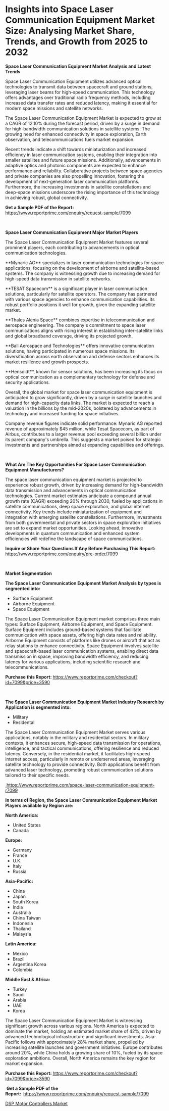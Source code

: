 <p><h1>Insights into Space Laser Communication Equipment Market Size: Analysing Market Share, Trends, and Growth from 2025 to 2032</h1></p><p><strong>Space Laser Communication Equipment Market Analysis and Latest Trends</strong></p>
<p><p>Space Laser Communication Equipment utilizes advanced optical technologies to transmit data between spacecraft and ground stations, leveraging laser beams for high-speed communication. This technology offers advantages over traditional radio frequency methods, including increased data transfer rates and reduced latency, making it essential for modern space missions and satellite networks.</p><p>The Space Laser Communication Equipment Market is expected to grow at a CAGR of 12.10% during the forecast period, driven by a surge in demand for high-bandwidth communication solutions in satellite systems. The growing need for enhanced connectivity in space exploration, Earth observation, and telecommunications fuels market expansion. </p><p>Recent trends indicate a shift towards miniaturization and increased efficiency in laser communication systems, enabling their integration into smaller satellites and future space missions. Additionally, advancements in adaptive optics and photonic components are expected to enhance performance and reliability. Collaborative projects between space agencies and private companies are also propelling innovation, fostering the development of next-generation laser communication platforms. Furthermore, the increasing investments in satellite constellations and deep-space missions underscore the rising importance of this technology in achieving robust, global connectivity.</p></p>
<p><strong>Get a Sample PDF of the Report:&nbsp;</strong> <a href="https://www.reportprime.com/enquiry/request-sample/7099?utm_campaign=3520&utm_medium=2&utm_source=Github&utm_content=ia&utm_term=19032025&utm_id=space-laser-communication-equipment">https://www.reportprime.com/enquiry/request-sample/7099</a></p>
<p>&nbsp;</p>
<p><strong>Space Laser Communication Equipment Major Market Players</strong></p>
<p><p>The Space Laser Communication Equipment Market features several prominent players, each contributing to advancements in optical communication technologies. </p><p>**Mynaric AG** specializes in laser communication technologies for space applications, focusing on the development of airborne and satellite-based systems. The company is witnessing growth due to increasing demand for high-speed data transmission in satellite networks. </p><p>**TESAT Spacecom** is a significant player in laser communication solutions, particularly for satellite operators. The company has partnered with various space agencies to enhance communication capabilities. Its robust portfolio positions it well for growth, given the expanding satellite market.</p><p>**Thales Alenia Space** combines expertise in telecommunication and aerospace engineering. The company's commitment to space laser communications aligns with rising interest in establishing inter-satellite links and global broadband coverage, driving its projected growth.</p><p>**Ball Aerospace and Technologies** offers innovative communication solutions, having participated in numerous space missions. Its diversification across earth observation and defense sectors enhances its market resilience and growth prospects.</p><p>**Hensoldt**, known for sensor solutions, has been increasing its focus on optical communication as a complementary technology for defense and security applications. </p><p>Overall, the global market for space laser communication equipment is anticipated to grow significantly, driven by a surge in satellite launches and demand for high-capacity data links. The market is expected to reach a valuation in the billions by the mid-2020s, bolstered by advancements in technology and increased funding for space initiatives.</p><p>Company revenue figures indicate solid performance: Mynaric AG reported revenue of approximately $45 million, while Tesat Spacecom, as part of Airbus, contributes to a larger revenue pool exceeding several billion under its parent company's umbrella. This suggests a market poised for strategic investments and partnerships aimed at expanding capabilities and offerings.</p></p>
<p>&nbsp;</p>
<p><strong>What Are The Key Opportunities For Space Laser Communication Equipment Manufacturers?</strong></p>
<p><p>The space laser communication equipment market is projected to experience robust growth, driven by increasing demand for high-bandwidth data transmission and advancements in optical communication technologies. Current market estimates anticipate a compound annual growth rate (CAGR) exceeding 20% through 2030, fueled by applications in satellite communications, deep space exploration, and global internet connectivity. Key trends include miniaturization of equipment and integration with emerging satellite constellations. Furthermore, investments from both governmental and private sectors in space exploration initiatives are set to expand market opportunities. Looking ahead, innovative developments in quantum communication and enhanced system efficiencies will redefine the landscape of space communications.</p></p>
<p><strong>Inquire or Share Your Questions If Any Before Purchasing This Report:</strong> <a href="https://www.reportprime.com/enquiry/pre-order/7099?utm_campaign=3520&utm_medium=2&utm_source=Github&utm_content=ia&utm_term=19032025&utm_id=space-laser-communication-equipment">https://www.reportprime.com/enquiry/pre-order/7099</a></p>
<p>&nbsp;</p>
<p><strong>Market Segmentation</strong></p>
<p><strong>The Space Laser Communication Equipment Market Analysis by types is segmented into:</strong></p>
<p><ul><li>Surface Equipment</li><li>Airborne Equipment</li><li>Space Equipment</li></ul></p>
<p><p>The Space Laser Communication Equipment market comprises three main types: Surface Equipment, Airborne Equipment, and Space Equipment. Surface Equipment includes ground-based systems that facilitate communication with space assets, offering high data rates and reliability. Airborne Equipment consists of platforms like drones or aircraft that act as relay stations to enhance connectivity. Space Equipment involves satellite and spacecraft-based laser communication systems, enabling direct data transmission in space, improving bandwidth efficiency, and reducing latency for various applications, including scientific research and telecommunications.</p></p>
<p><strong>Purchase this Report:&nbsp;</strong><a href="https://www.reportprime.com/checkout?id=7099&price=3590&utm_campaign=3520&utm_medium=2&utm_source=Github&utm_content=ia&utm_term=19032025&utm_id=space-laser-communication-equipment">https://www.reportprime.com/checkout?id=7099&price=3590</a></p>
<p>&nbsp;</p>
<p><strong>The Space Laser Communication Equipment Market Industry Research by Application is segmented into:</strong></p>
<p><ul><li>Military</li><li>Residental</li></ul></p>
<p><p>The Space Laser Communication Equipment Market serves various applications, notably in the military and residential sectors. In military contexts, it enhances secure, high-speed data transmission for operations, intelligence, and tactical communications, offering resilience and reduced latency. Conversely, in the residential market, it facilitates high-speed internet access, particularly in remote or underserved areas, leveraging satellite technology to provide connectivity. Both applications benefit from advanced laser technology, promoting robust communication solutions tailored to their specific needs.</p></p>
<p><a href="https://www.reportprime.com/space-laser-communication-equipment-r7099?utm_campaign=3520&utm_medium=2&utm_source=Github&utm_content=ia&utm_term=19032025&utm_id=space-laser-communication-equipment">&nbsp;https://www.reportprime.com/space-laser-communication-equipment-r7099</a></p>
<p><strong>In terms of Region, the Space Laser Communication Equipment Market Players available by Region are:</strong></p>
<p>
    <p> <strong> North America: </strong>
        <ul>
            <li>United States</li>
            <li>Canada</li>
        </ul>
        </p> 
    <p> <strong> Europe: </strong>
        <ul>
            <li>Germany</li>
            <li>France</li>
            <li>U.K.</li>
            <li>Italy</li>
            <li>Russia</li>
        </ul>
        </p> 
    <p> <strong> Asia-Pacific: </strong>
        <ul>
            <li>China</li>
            <li>Japan</li>
            <li>South Korea</li>
            <li>India</li>
            <li>Australia</li>
            <li>China Taiwan</li>
            <li>Indonesia</li>
            <li>Thailand</li>
            <li>Malaysia</li>
        </ul>
        </p> 
    <p> <strong> Latin America: </strong>
        <ul>
            <li>Mexico</li>
            <li>Brazil</li>
            <li>Argentina Korea</li>
            <li>Colombia</li>
        </ul>
        </p> 
    <p> <strong> Middle East & Africa: </strong>
        <ul>
            <li>Turkey</li>
            <li>Saudi</li>
            <li>Arabia</li>
            <li>UAE</li>
            <li>Korea</li>
        </ul>
    </p>
    </p>
<p><p>The Space Laser Communication Equipment Market is witnessing significant growth across various regions. North America is expected to dominate the market, holding an estimated market share of 42%, driven by advanced technological infrastructure and significant investments. Asia-Pacific follows with approximately 28% market share, propelled by increasing satellite launches and government initiatives. Europe contributes around 20%, while China holds a growing share of 10%, fueled by its space exploration ambitions. Overall, North America remains the key region for market expansion.</p></p>
<p><strong>Purchase this Report: </strong><a href="https://www.reportprime.com/checkout?id=7099&price=3590&utm_campaign=3520&utm_medium=2&utm_source=Github&utm_content=ia&utm_term=19032025&utm_id=space-laser-communication-equipment">https://www.reportprime.com/checkout?id=7099&price=3590</a></p>
<p>&nbsp;<strong>Get a Sample PDF of the Report:&nbsp;&nbsp;</strong><a href="https://www.reportprime.com/enquiry/request-sample/7099?utm_campaign=3520&utm_medium=2&utm_source=Github&utm_content=ia&utm_term=19032025&utm_id=space-laser-communication-equipment">https://www.reportprime.com/enquiry/request-sample/7099</a></p>
<p><strong></strong></p>
<p><p><a href="https://github.com/ancsyanagha/Market-Research-Report-List-1/blob/main/dsp-motor-controllers-market.md?utm_campaign=3520&utm_medium=2&utm_source=Github&utm_content=ia&utm_term=19032025&utm_id=space-laser-communication-equipment">DSP Motor Controllers Market</a></p></p>
